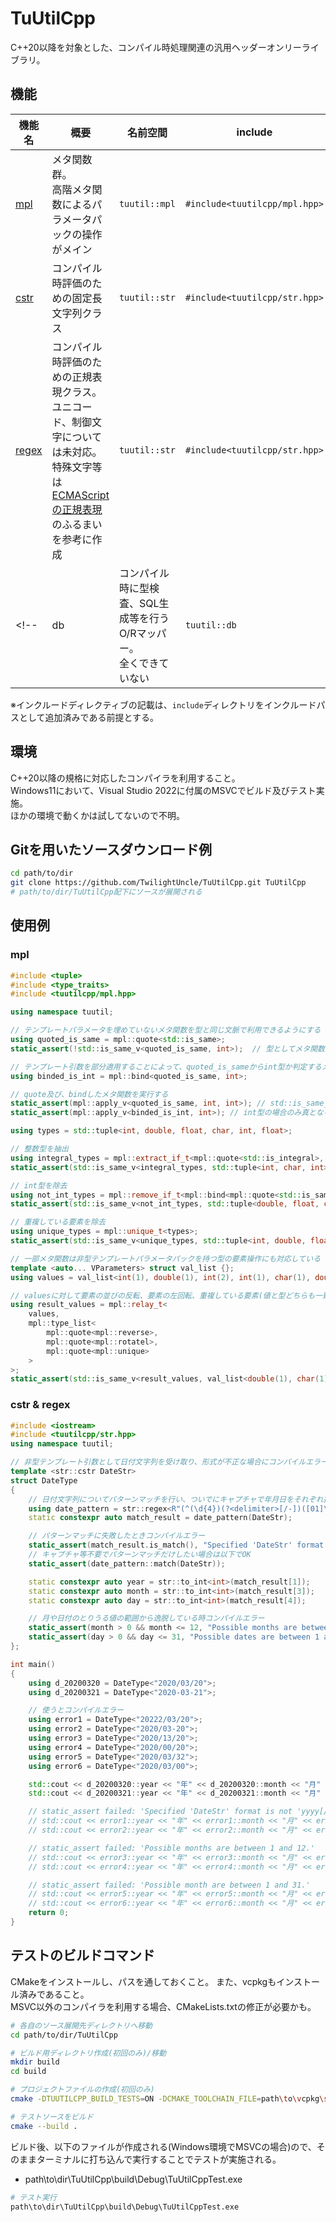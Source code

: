 # TuUtilCpp
C++20以降を対象とした、コンパイル時処理関連の汎用ヘッダーオンリーライブラリ。  

## 機能

|機能名|概要|名前空間|include|
|----|----|----|----|
|[mpl](https://github.com/TwilightUncle/TuUtilCpp/wiki/Mpl)|メタ関数群。<br>高階メタ関数によるパラメータパックの操作がメイン|`tuutil::mpl`|`#include<tuutilcpp/mpl.hpp>`|
|[cstr](#cstr--regex)|コンパイル時評価のための固定長文字列クラス|`tuutil::str`|`#include<tuutilcpp/str.hpp>`|
|[regex](#cstr--regex)|コンパイル時評価のための正規表現クラス。<br>ユニコード、制御文字については未対応。<br>特殊文字等は[ECMAScriptの正規表現](https://developer.mozilla.org/ja/docs/Web/JavaScript/Guide/Regular_Expressions)のふるまいを参考に作成|`tuutil::str`|`#include<tuutilcpp/str.hpp>`|
<!-- |db|コンパイル時に型検査、SQL生成等を行うO/Rマッパー。<br>全くできていない|`tuutil::db`|`#include<tuutilcpp/db.hpp>`| -->

※インクルードディレクティブの記載は、`include`ディレクトリをインクルードパスとして追加済みである前提とする。

## 環境
C++20以降の規格に対応したコンパイラを利用すること。  
Windows11において、Visual Studio 2022に付属のMSVCでビルド及びテスト実施。  
ほかの環境で動くかは試してないので不明。

## Gitを用いたソースダウンロード例
```sh
cd path/to/dir
git clone https://github.com/TwilightUncle/TuUtilCpp.git TuUtilCpp
# path/to/dir/TuUtilCpp配下にソースが展開される
```

## 使用例
### mpl
```cpp
#include <tuple>
#include <type_traits>
#include <tuutilcpp/mpl.hpp>

using namespace tuutil;

// テンプレートパラメータを埋めていないメタ関数を型と同じ文脈で利用できるようにする
using quoted_is_same = mpl::quote<std::is_same>;
static_assert(!std::is_same_v<quoted_is_same, int>);  // 型としてメタ関数のテンプレート引数に指定できる

// テンプレート引数を部分適用することによって、quoted_is_sameからint型か判定するメタ関数を作成する
using binded_is_int = mpl::bind<quoted_is_same, int>;

// quote及び、bindしたメタ関数を実行する
static_assert(mpl::apply_v<quoted_is_same, int, int>); // std::is_same_v<int, int>と同様
static_assert(mpl::apply_v<binded_is_int, int>); // int型の場合のみ真となる

using types = std::tuple<int, double, float, char, int, float>;

// 整数型を抽出
using integral_types = mpl::extract_if_t<mpl::quote<std::is_integral>, types>;
static_assert(std::is_same_v<integral_types, std::tuple<int, char, int>>);

// int型を除去
using not_int_types = mpl::remove_if_t<mpl::bind<mpl::quote<std::is_same>, int>, types>;
static_assert(std::is_same_v<not_int_types, std::tuple<double, float, char, float>>);

// 重複している要素を除去
using unique_types = mpl::unique_t<types>;
static_assert(std::is_same_v<unique_types, std::tuple<int, double, float, char>>);

// 一部メタ関数は非型テンプレートパラメータパックを持つ型の要素操作にも対応している
template <auto... VParameters> struct val_list {};
using values = val_list<int(1), double(1), int(2), int(1), char(1), double(1), float(1)>;

// valuesに対して要素の並びの反転、要素の左回転、重複している要素(値と型どちらも一致しているもの)の削除を順に行う
using result_values = mpl::relay_t<
    values,
    mpl::type_list<
        mpl::quote<mpl::reverse>,
        mpl::quote<mpl::rotatel>,
        mpl::quote<mpl::unique>
    >
>;
static_assert(std::is_same_v<result_values, val_list<double(1), char(1), int(1), int(2), float(1)>>);
```
### cstr & regex
```cpp
#include <iostream>
#include <tuutilcpp/str.hpp>
using namespace tuutil;

// 非型テンプレート引数として日付文字列を受け取り、形式が不正な場合にコンパイルエラーを起こす
template <str::cstr DateStr>
struct DateType
{
    // 日付文字列についてパターンマッチを行い、ついでにキャプチャで年月日をそれぞれ抜き出す
    using date_pattern = str::regex<R"(^(\d{4})(?<delimiter>[/-])([01]\d)\k<delimiter>(\d{2})$)">;
    static constexpr auto match_result = date_pattern(DateStr);

    // パターンマッチに失敗したときコンパイルエラー
    static_assert(match_result.is_match(), "Specified 'DateStr' format is not 'yyyy[/-]mm[/-]dd'.");
    // キャプチャ等不要でパターンマッチだけしたい場合は以下でOK
    static_assert(date_pattern::match(DateStr));

    static constexpr auto year = str::to_int<int>(match_result[1]);
    static constexpr auto month = str::to_int<int>(match_result[3]);
    static constexpr auto day = str::to_int<int>(match_result[4]);

    // 月や日付のとりうる値の範囲から逸脱している時コンパイルエラー
    static_assert(month > 0 && month <= 12, "Possible months are between 1 and 12.");
    static_assert(day > 0 && day <= 31, "Possible dates are between 1 and 31.");
};

int main()
{
    using d_20200320 = DateType<"2020/03/20">;
    using d_20200321 = DateType<"2020-03-21">;

    // 使うとコンパイルエラー
    using error1 = DateType<"20222/03/20">;
    using error2 = DateType<"2020/03-20">;
    using error3 = DateType<"2020/13/20">;
    using error4 = DateType<"2020/00/20">;
    using error5 = DateType<"2020/03/32">;
    using error6 = DateType<"2020/03/00">;

    std::cout << d_20200320::year << "年" << d_20200320::month << "月" << d_20200320::day << "日" << std::endl;   // 2020年3月20日
    std::cout << d_20200321::year << "年" << d_20200321::month << "月" << d_20200321::day << "日" << std::endl;   // 2020年3月21日

    // static_assert failed: 'Specified 'DateStr' format is not 'yyyy[/-]mm[/-]dd'.' 
    // std::cout << error1::year << "年" << error1::month << "月" << error1::day << "日";
    // std::cout << error2::year << "年" << error2::month << "月" << error2::day << "日";

    // static_assert failed: 'Possible months are between 1 and 12.'
    // std::cout << error3::year << "年" << error3::month << "月" << error3::day << "日";
    // std::cout << error4::year << "年" << error4::month << "月" << error4::day << "日";

    // static_assert failed: 'Possible month are between 1 and 31.'
    // std::cout << error5::year << "年" << error5::month << "月" << error5::day << "日";
    // std::cout << error6::year << "年" << error6::month << "月" << error6::day << "日";
    return 0;
}
```

## テストのビルドコマンド
CMakeをインストールし、パスを通しておくこと。 
また、vcpkgもインストール済みであること。  
MSVC以外のコンパイラを利用する場合、CMakeLists.txtの修正が必要かも。
```sh
# 各自のソース展開先ディレクトリへ移動
cd path/to/dir/TuUtilCpp

# ビルド用ディレクトリ作成(初回のみ)/移動
mkdir build
cd build

# プロジェクトファイルの作成(初回のみ)
cmake -DTUUTILCPP_BUILD_TESTS=ON -DCMAKE_TOOLCHAIN_FILE=path\to\vcpkg\scripts\buildsystems\vcpkg.cmake ..

# テストソースをビルド
cmake --build .
```
ビルド後、以下のファイルが作成される(Windows環境でMSVCの場合)ので、そのままターミナルに打ち込んで実行することでテストが実施される。
- path\to\dir\TuUtilCpp\build\Debug\TuUtilCppTest.exe

```sh
# テスト実行
path\to\dir\TuUtilCpp\build\Debug\TuUtilCppTest.exe
```